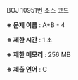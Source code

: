 BOJ 10951번 소스 코드

<b>※ 문제 이름</b> : A+B - 4

<b>※ 제한 시간</b> : 1 초

<b>※ 제한 메모리</b> : 256 MB

<b>※ 제출 언어</b> : C
